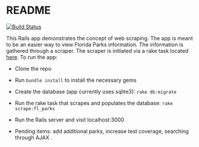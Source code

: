 # README

[![Build Status](http://jenkins.dkarim.com/buildStatus/icon?job=florida_parks_build)](http://jenkins.dkarim.com/job/florida_parks_build)

This Rails app demonstrates the concept of web scraping. The app is meant to be an easier way to view Florida Parks information. The information is gathered through a scraper. The scraper is initiated via a rake task located [here](lib/tasks/scrape.rake). To run the app:

* Clone the repo

* Run `bundle install` to install the necessary gems

* Create the database (app currently uses sqlite3): `rake db:migrate`

* Run the rake task that scrapes and populates the database: `rake scrape:fl_parks`

* Run the Rails server and visit localhost:3000

* Pending items: add additional parks, increase test coverage, searching through AJAX
.
